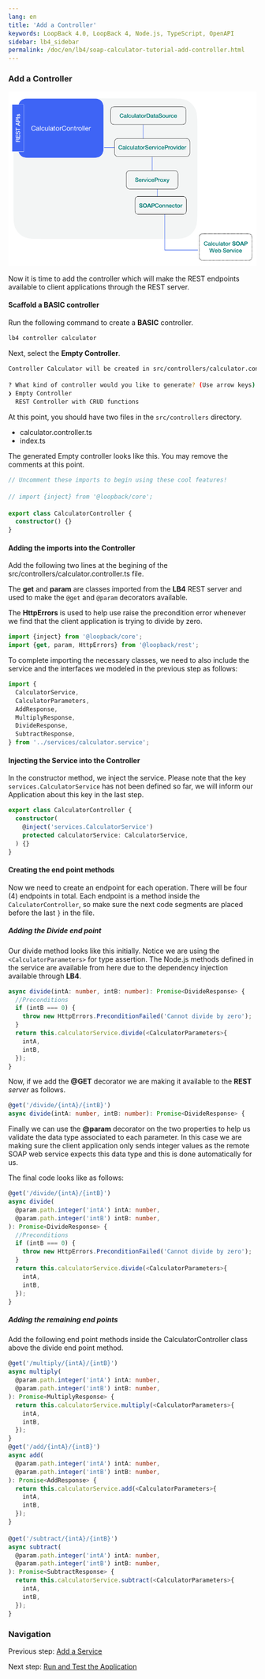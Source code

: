 ```yaml
---
lang: en
title: 'Add a Controller'
keywords: LoopBack 4.0, LoopBack 4, Node.js, TypeScript, OpenAPI
sidebar: lb4_sidebar
permalink: /doc/en/lb4/soap-calculator-tutorial-add-controller.html
---
```


### Add a Controller

![soap-calculator-add-service](../../imgs/loopback-example-soap-calculator_figure4.png)

Now it is time to add the controller which will make the REST endpoints
available to client applications through the REST server.

#### Scaffold a BASIC controller

Run the following command to create a **BASIC** controller.

```sh
lb4 controller calculator
```

Next, select the **Empty Controller**.

```sh
Controller Calculator will be created in src/controllers/calculator.controller.ts

? What kind of controller would you like to generate? (Use arrow keys)
❯ Empty Controller
  REST Controller with CRUD functions
```

At this point, you should have two files in the `src/controllers` directory.

- calculator.controller.ts
- index.ts

The generated Empty controller looks like this. You may remove the comments at
this point.

```ts
// Uncomment these imports to begin using these cool features!

// import {inject} from '@loopback/core';

export class CalculatorController {
  constructor() {}
}
```

#### Adding the imports into the Controller

Add the following two lines at the begining of the
src/controllers/calculator.controller.ts file.

The **get** and **param** are classes imported from the **LB4** REST server and
used to make the `@get` and `@param` decorators available.

The **HttpErrors** is used to help use raise the precondition error whenever we
find that the client application is trying to divide by zero.

```ts
import {inject} from '@loopback/core';
import {get, param, HttpErrors} from '@loopback/rest';
```

To complete importing the necessary classes, we need to also include the service
and the interfaces we modeled in the previous step as follows:

```ts
import {
  CalculatorService,
  CalculatorParameters,
  AddResponse,
  MultiplyResponse,
  DivideResponse,
  SubtractResponse,
} from '../services/calculator.service';
```

#### Injecting the Service into the Controller

In the constructor method, we inject the service. Please note that the key
`services.CalculatorService` has not been defined so far, we will inform our
Application about this key in the last step.

```ts
export class CalculatorController {
  constructor(
    @inject('services.CalculatorService')
    protected calculatorService: CalculatorService,
  ) {}
}
```

#### Creating the end point methods

Now we need to create an endpoint for each operation. There will be four (4)
endpoints in total. Each endpoint is a method inside the `CalculatorController`,
so make sure the next code segments are placed before the last `}` in the file.

##### Adding the Divide end point

Our divide method looks like this initially. Notice we are using the
`<CalculatorParameters>` for type assertion. The Node.js methods defined in the
service are available from here due to the dependency injection available
through **LB4**.

```ts
async divide(intA: number, intB: number): Promise<DivideResponse> {
  //Preconditions
  if (intB === 0) {
    throw new HttpErrors.PreconditionFailed('Cannot divide by zero');
  }
  return this.calculatorService.divide(<CalculatorParameters>{
    intA,
    intB,
  });
}
```

Now, if we add the **@GET** decorator we are making it available to the **REST**
_server_ as follows.

```ts
@get('/divide/{intA}/{intB}')
async divide(intA: number, intB: number): Promise<DivideResponse> {
```

Finally we can use the **@param** decorator on the two properties to help us
validate the data type associated to each parameter. In this case we are making
sure the client application only sends integer values as the remote SOAP web
service expects this data type and this is done automatically for us.

The final code looks like as follows:

```ts
@get('/divide/{intA}/{intB}')
async divide(
  @param.path.integer('intA') intA: number,
  @param.path.integer('intB') intB: number,
): Promise<DivideResponse> {
  //Preconditions
  if (intB === 0) {
    throw new HttpErrors.PreconditionFailed('Cannot divide by zero');
  }
  return this.calculatorService.divide(<CalculatorParameters>{
    intA,
    intB,
  });
}
```

##### Adding the remaining end points

Add the following end point methods inside the CalculatorController class above
the divide end point method.

```ts
@get('/multiply/{intA}/{intB}')
async multiply(
  @param.path.integer('intA') intA: number,
  @param.path.integer('intB') intB: number,
): Promise<MultiplyResponse> {
  return this.calculatorService.multiply(<CalculatorParameters>{
    intA,
    intB,
  });
}
@get('/add/{intA}/{intB}')
async add(
  @param.path.integer('intA') intA: number,
  @param.path.integer('intB') intB: number,
): Promise<AddResponse> {
  return this.calculatorService.add(<CalculatorParameters>{
    intA,
    intB,
  });
}

@get('/subtract/{intA}/{intB}')
async subtract(
  @param.path.integer('intA') intA: number,
  @param.path.integer('intB') intB: number,
): Promise<SubtractResponse> {
  return this.calculatorService.subtract(<CalculatorParameters>{
    intA,
    intB,
  });
}
```

### Navigation

Previous step: [Add a Service](soap-calculator-tutorial-add-service.md)

Next step:
[Run and Test the Application](soap-calculator-tutorial-run-and-test.md)
